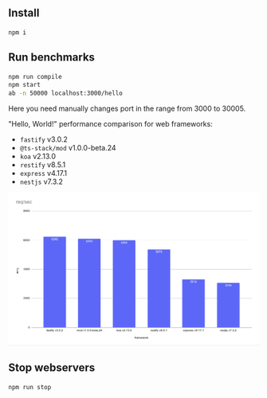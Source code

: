 ## Install

```bash
npm i
```

## Run benchmarks

```bash
npm run compile
npm start
ab -n 50000 localhost:3000/hello
```

Here you need manually changes port in the range from 3000 to 30005.

"Hello, World!" performance comparison for web frameworks:

- `fastify` v3.0.2
- `@ts-stack/mod` v1.0.0-beta.24
- `koa` v2.13.0
- `restify` v8.5.1
- `express` v4.17.1
- `nestjs` v7.3.2

![req-per-sec-frameworks.png](req-per-sec-frameworks.png)

## Stop webservers

```bash
npm run stop
```